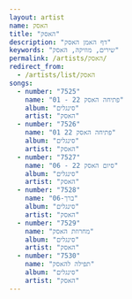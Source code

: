 ```yaml
---
layout: artist
name: האסק
title: "האסק"
description: "דף האמן האסק"
keywords: "שירים, מוזיקה, האסק"
permalink: /artists/האסק/
redirect_from:
  - /artists/list/האסק
songs:
  - number: "7525"
    name: "01 - פתיחה האסק 22"
    album: "סינגלים"
    artist: "האסק"
  - number: "7526"
    name: "01 פתיחה האסק 22"
    album: "סינגלים"
    artist: "האסק"
  - number: "7527"
    name: "06 - סיום האסק 22"
    album: "סינגלים"
    artist: "האסק"
  - number: "7528"
    name: "06-ברך"
    album: "סינגלים"
    artist: "האסק"
  - number: "7529"
    name: "מחרוזת האסק"
    album: "סינגלים"
    artist: "האסק"
  - number: "7530"
    name: "תפילה להאסק"
    album: "סינגלים"
    artist: "האסק"
---
```

